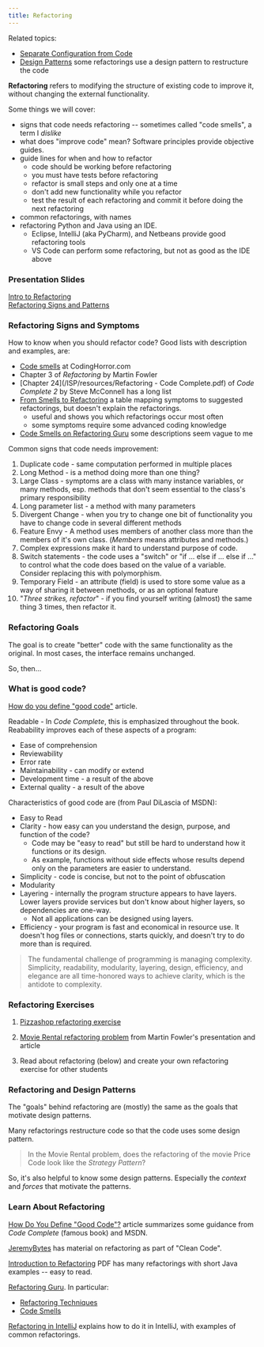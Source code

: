 ```yaml
---
title: Refactoring
---
```


Related topics: 

* [Separate Configuration from Code](separate-configuration)
* [Design Patterns](https://skeoop.github.io/patterns/) some refactorings use a design pattern to restructure the code

**Refactoring** refers to modifying the structure of existing code to improve it,
without changing the external functionality.

Some things we will cover:

* signs that code needs refactoring -- sometimes called "code smells", a term I *dislike*
* what does "improve code" mean?  Software principles provide objective guides.
* guide lines for when and how to refactor
  - code should be working before refactoring
  - you must have tests before refactoring
  - refactor is small steps and only one at a time 
  - don't add new functionality while you refactor
  - test the result of each refactoring and commit it before doing the next refactoring
* common refactorings, with names
* refactoring Python and Java using an IDE. 
  - Eclipse, IntelliJ (aka PyCharm), and Netbeans provide good refactoring tools 
  - VS Code can perform some refactoring, but not as good as the IDE above

### Presentation Slides

[Intro to Refactoring](Refactoring.pdf)    
[Refactoring Signs and Patterns](Refactoring-Patterns.pdf)      

### Refactoring Signs and Symptoms

How to know when you should refactor code?
Good lists with description and examples, are:

* [Code smells](https://blog.codinghorror.com/code-smells/) at CodingHorror.com
* Chapter 3 of *Refactoring* by Martin Fowler
* [Chapter 24](/ISP/resources/Refactoring - Code Complete.pdf) of *Code Complete 2* by Steve McConnell has a long list
* [From Smells to Refactoring](smells-to-refactoring.pdf) a table mapping symptoms to suggested refactorings, but doesn't explain the refactorings.
  - useful and shows you which refactorings occur most often
  - some symptoms require some advanced coding knowledge
* [Code Smells on Refactoring Guru](https://refactoring.guru/refactoring/smells) some descriptions seem vague to me

Common signs that code needs improvement:

1. Duplicate code - same computation performed in multiple places
2. Long Method - is a method doing more than one thing?
3. Large Class - symptoms are a class with many instance variables, or many methods, esp. methods that don't seem essential to the class's primary responsibility
4. Long parameter list - a method with many parameters
5. Divergent Change - when you try to change one bit of functionality you have to change code in several different methods
6. Feature Envy - A method uses members of another class more than the members of it's own class. (*Members* means attributes and methods.)
7. Complex expressions make it hard to understand purpose of code.
8. Switch statements - the code uses a "switch" or "if ... else if ... else if ..." to control what the code does based on the value of a variable. Consider replacing this with polymorphism.
9. Temporary Field - an attribute (field) is used to store some value as a way of sharing it between methods, or as an optional feature
10. "*Three strikes, refactor*" - if you find yourself writing (almost) the same thing 3 times, then refactor it.


### Refactoring Goals

The goal is to create "better" code with the same functionality as the original.  In most cases, the interface remains unchanged.

So, then...

### What is good code?

[How do you define "good code"](https://developerzen.com/how-do-you-define-good-code-c8a383c207a4) article. 

Readable - In *Code Complete*, this is emphasized throughout the book.  Reabability improves each of these aspects of a program:

- Ease of comprehension
- Reviewability
- Error rate
- Maintainability - can modify or extend
- Development time - a result of the above
- External quality - a result of the above

Characteristics of good code are (from Paul DiLascia of MSDN):

- Easy to Read
- Clarity - how easy can you understand the design, purpose, and function of the code?
  - Code may be "easy to read" but still be hard to understand how it functions or its design.
  - As example, functions without side effects whose results depend only on the parameters are easier to understand.
- Simplicity - code is concise, but not to the point of obfuscation
- Modularity 
- Layering - internally the program structure appears to have layers. Lower layers provide services but don't know about higher layers, so dependencies are one-way. 
  - Not all applications can be designed using layers.
- Efficiency - your program is fast and economical in resource use. It doesn't hog files or connections, starts quickly, and doesn't try to do more than is required.

> The fundamental challenge of programming is managing complexity.
> Simplicity, readability, modularity, layering, design, efficiency, and elegance
> are all time-honored ways to achieve clarity, which is the antidote to complexity.

### Refactoring Exercises

1. [Pizzashop refactoring exercise](https://github.com/ISP19/pizzashop) 

2. [Movie Rental refactoring problem](https://github.com/jbrucker/movierental) from Martin Fowler's presentation and article

3. Read about refactoring (below) and create your own refactoring exercise for other students

### Refactoring and Design Patterns

The "goals" behind refactoring are (mostly) the same as the goals that motivate design patterns.

Many refactorings restructure code so that the code uses some design pattern.  

> In the Movie Rental problem, does the refactoring of the movie Price Code look like the *Strategy Pattern*?

So, it's also helpful to know some design patterns. Especially the *context* and *forces* that motivate the patterns.


### Learn About Refactoring

[How Do You Define "Good Code"?](https://developerzen.com/how-do-you-define-good-code-c8a383c207a4) article summarizes some guidance from *Code Complete* (famous book) and MSDN. 

[JeremyBytes](http://www.jeremybytes.com/Demos.aspx) has material on refactoring as part of "Clean Code".

[Introduction to Refactoring](http://www.math.uaa.alaska.edu/~afkjm/csce401/handouts/refactoring.pdf) PDF has many refactorings with short Java examples -- easy to read.

[Refactoring Guru](https://refactoring.guru/refactoring). In particular:
  - [Refactoring Techniques](https://refactoring.guru/refactoring/techniques) 
  - [Code Smells](https://refactoring.guru/refactoring/smells)


[Refactoring in IntelliJ](https://www.jetbrains.com/help/idea/tutorial-introduction-to-refactoring.html#5db90) explains how to do it in IntelliJ, with examples of common refactorings.
 
